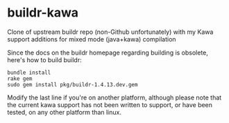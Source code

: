 buildr-kawa
===========

Clone of upstream buildr repo (non-Github unfortunately) with my Kawa support additions for mixed mode (java+kawa) compilation

Since the docs on the buildr homepage regarding building is obsolete, here's how to build buildr:

    bundle install
    rake gem
    sudo gem install pkg/buildr-1.4.13.dev.gem

Modify the last line if you're on another platform, although please note that the current kawa support
has not been written to support, or have been tested, on any other platform than linux.
